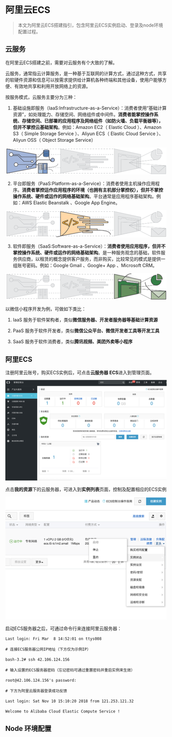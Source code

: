 # 阿里云ECS
  
> 本文为阿里云ECS搭建指引，包含阿里云ECS实例启动、登录及node环境配置过程。

## 云服务

在阿里云ECS搭建之前，需要对云服务有个大致的了解。

云服务，通常指云计算服务，是一种基于互联网的计算方式，通过这种方式，共享的软硬件资源和信息可以按需求提供给计算机各种终端和其他设备，使用户能够方便、有效地共享和利用开放网络上的资源。

按服务模式，云服务主要分为三种：

1. 基础设施即服务（IaaS:Infrastructure-as-a-Service）：消费者使用“基础计算资源”，如处理能力、存储空间、网络组件或中间件。**消费者能掌控操作系统、存储空间、已部署的应用程序及网络组件（如防火墙、负载平衡器等），但并不掌控云基础架构**。例如：Amazon EC2（ Elastic Cloud ）、Amazon S3（ Simple Storage Service ）、Aliyun ECS（ Elastic Cloud Service ）、Aliyun OSS（ Object Storage Service）

![](./img/cloud-computing-models_iaas.png)

2. 平台即服务（PaaS:Platform-as-a-Service）：消费者使用主机操作应用程序。**消费者掌控运作应用程序的环境（也拥有主机部分掌控权），但并不掌控操作系统、硬件或运作的网络基础架构**。平台通常是应用程序基础架构。例如：AWS Elastic Beanstalk 、Google App Engine。

![](./img/cloud-computing-models_paas.png)

3. 软件即服务（SaaS:Software-as-a-Service）：**消费者使用应用程序，但并不掌控操作系统、硬件或运作的网络基础架构**。是一种服务观念的基础，软件服务供应商，以租赁的概念提供客户服务，而非购买，比较常见的模式是提供一组账号密码。例如：Google Gmail 、Google+ App 、Microsoft CRM。

![](./img/cloud-computing-models_saas.png)

以微信小程序开发为例，可做如下类比：

1. IaaS 服务于软件架构者，类似**微信服务器、开发者服务器等基础计算资源**

2. PaaS 服务于软件开发者，类似**微信公众平台、微信开发者工具等开发工具**

3. SaaS 服务于软件消费者，类似**腾讯视频、美团外卖等小程序**

## 阿里ECS

注册阿里云账号，购买ECS实例后，可点击**云服务器 ECS**进入到管理页面。

![](./img/cloud-1.png)

点击**我的资源**下的云服务器，可进入到**实例列表**页面，控制及配置相应的ECS实例

![](./img/cloud-2.png)

启动ECS服务器之后，可通过命令行来连接阿里云服务器：

```shell
Last login: Fri Mar  8 14:52:01 on ttys008

# 连接ECS服务器公网IP地址（下方仅为示例IP）

bash-3.2# ssh 42.106.124.156

# 输入设置的ECS服务器密码（忘记密码可通过重置密码并重启实例来生效）

root@42.106.124.156's password: 

# 下方为阿里云服务器登录成功反馈

Last login: Sat Nov 10 15:10:20 2018 from 121.253.121.32

Welcome to Alibaba Cloud Elastic Compute Service !

```

## Node 环境配置





